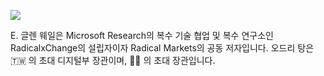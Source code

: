 ![](https://raw.githubusercontent.com/pluralitybook/plurality/main/figs/author-AudreyGlen.jpg)

E. 글렌 웨일은 Microsoft Research의 복수 기술 협업 및 복수 연구소인 RadicalxChange의 설립자이자 Radical Markets의 공동 저자입니다. 오드리 탕은 🇹🇼 의 초대 디지털부 장관이며, 🏳️‍⚧️ 의 초대 장관입니다. 
